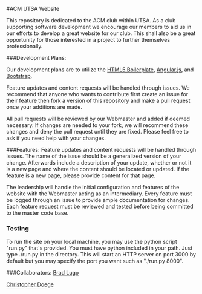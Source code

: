 #ACM UTSA Website

This repository is dedicated to the ACM club within UTSA. As a club supporting software development we encourage our members to aid us in our efforts to develop a great website for our club. This shall also be a great opportunity for those interested in a project to further themselves professionally.

###Development Plans:

Our development plans are to utilize the <a href ="https://github.com/h5bp/html5-boilerplate">HTML5 Boilerplate</a>, <a href = "https://github.com/angular/angular.js">Angular.js</a>, and <a href = "https://github.com/twbs/bootstrap">Bootstrap</a>. 

Feature updates and content requests will be handled through issues. We recommend that anyone who wants to contribute first create an issue for their feature then fork a version of this repository and make a pull request once your additions are made. 

All pull requests will be reviewed by our Webmaster and added if deemed necessary. If changes are needed to your fork, we will recommend these changes and deny the pull request until they are fixed. Please feel free to ask if you need help with your changes.

###Features: 
Feature updates and content requests will be handled through issues. The name of the issue should be a generalized version of your change. Afterwards include a description of your update, whether or not it is a new page and where the content should be located or updated. If the feature is a new page, please provide content for that page. 

The leadership will handle the initial configuration and features of the website with the Webmaster acting as an intermediary. Every feature must be logged through an issue to provide ample documentation for changes. Each feature request must be reviewed and tested before being committed to the master code base. 

### Testing
To run the site on your local machine, you may use the python script "run.py" that's provided. You must have python included in your path. Just type ./run.py in the directory. This will start an HTTP server on port 3000 by default but you may specify the port you want such as "./run.py 8000".

###Collaborators: 
<a href="https://github.com/BradLugo">Brad Lugo</a>

<a href="https://github.com/cdminigun">Christopher Doege</a>

